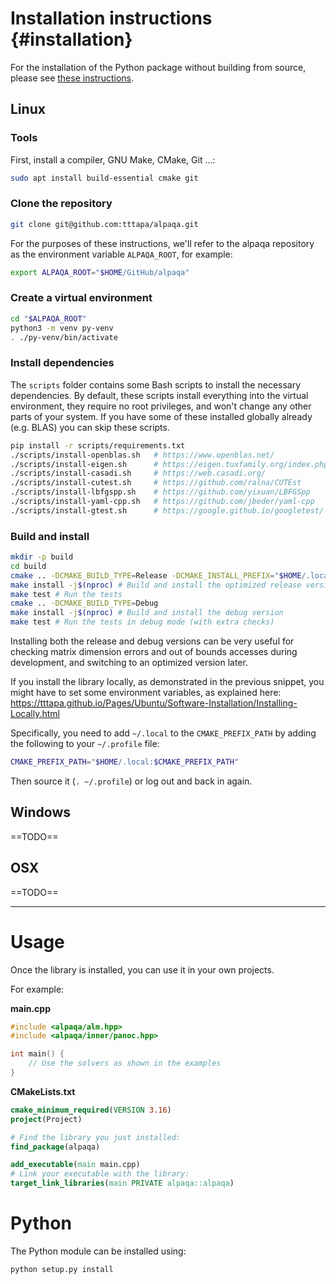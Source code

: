 # Installation instructions {#installation}

For the installation of the Python package without building from source,
please see [these instructions](../Sphinx/install/installation.html).

## Linux

### Tools
First, install a compiler, GNU Make, CMake, Git ...:
```sh
sudo apt install build-essential cmake git
```

### Clone the repository

```sh
git clone git@github.com:tttapa/alpaqa.git
```
For the purposes of these instructions, we'll refer to the alpaqa repository 
as the environment variable `ALPAQA_ROOT`, for example:
```sh
export ALPAQA_ROOT="$HOME/GitHub/alpaqa"
```

### Create a virtual environment

```sh
cd "$ALPAQA_ROOT"
python3 -m venv py-venv
. ./py-venv/bin/activate
```

### Install dependencies

The `scripts` folder contains some Bash scripts to install the necessary 
dependencies. By default, these scripts install everything into the virtual
environment, they require no root privileges, and won't change any other parts
of your system. If you have some of these installed globally already (e.g. BLAS)
you can skip these scripts.

```sh
pip install -r scripts/requirements.txt
./scripts/install-openblas.sh   # https://www.openblas.net/
./scripts/install-eigen.sh      # https://eigen.tuxfamily.org/index.php
./scripts/install-casadi.sh     # https://web.casadi.org/
./scripts/install-cutest.sh     # https://github.com/ralna/CUTEst
./scripts/install-lbfgspp.sh    # https://github.com/yixuan/LBFGSpp
./scripts/install-yaml-cpp.sh   # https://github.com/jbeder/yaml-cpp
./scripts/install-gtest.sh      # https://google.github.io/googletest/
```

### Build and install

```sh
mkdir -p build
cd build
cmake .. -DCMAKE_BUILD_TYPE=Release -DCMAKE_INSTALL_PREFIX="$HOME/.local"
make install -j$(nproc) # Build and install the optimized release version
make test # Run the tests
cmake .. -DCMAKE_BUILD_TYPE=Debug
make install -j$(nproc) # Build and install the debug version
make test # Run the tests in debug mode (with extra checks)
```
Installing both the release and debug versions can be very useful for checking
matrix dimension errors and out of bounds accesses during development, and 
switching to an optimized version later.

If you install the library locally, as demonstrated in the previous snippet,
you might have to set some environment variables, as explained here:
https://tttapa.github.io/Pages/Ubuntu/Software-Installation/Installing-Locally.html

Specifically, you need to add `~/.local` to the `CMAKE_PREFIX_PATH` by adding
the following to your `~/.profile` file:
```sh
CMAKE_PREFIX_PATH="$HOME/.local:$CMAKE_PREFIX_PATH"
```
Then source it (`. ~/.profile`) or log out and back in again.

## Windows

==TODO==

## OSX

==TODO==

***

# Usage

Once the library is installed, you can use it in your own projects.

For example:

**main.cpp**
```cpp
#include <alpaqa/alm.hpp>
#include <alpaqa/inner/panoc.hpp>

int main() {
    // Use the solvers as shown in the examples
}
```

**CMakeLists.txt**
```cmake
cmake_minimum_required(VERSION 3.16)
project(Project)

# Find the library you just installed:
find_package(alpaqa)

add_executable(main main.cpp)
# Link your executable with the library:
target_link_libraries(main PRIVATE alpaqa::alpaqa)
```

# Python

The Python module can be installed using:
```sh
python setup.py install
```